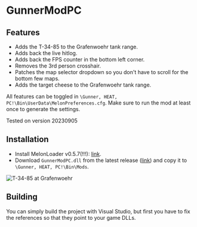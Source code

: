 # GunnerModPC

## Features
- Adds the T-34-85 to the Grafenwoehr tank range.
- Adds back the live hitlog.
- Adds back the FPS counter in the bottom left corner.
- Removes the 3rd person crosshair.
- Patches the map selector dropdown so you don't have to scroll for the bottom few maps.
- Adds the target cheese to the Grafenwoehr tank range.

All features can be toggled in `\Gunner, HEAT, PC!\Bin\UserData\MelonPreferences.cfg`. Make sure to run the mod at least once to generate the settings.

Tested on version 20230905

## Installation
- Install MelonLoader v0.5.7(!!!): [link](https://github.com/LavaGang/MelonLoader.Installer/blob/master/README.md#how-to-install-re-install-or-update-melonloader).
- Download `GunnerModPC.dll` from the latest release ([link](https://github.com/Andrix44/GunnerModPC/releases/latest)) and copy it to `\Gunner, HEAT, PC!\Bin\Mods`.
  
![T-34-85 at Grafenwoehr](https://github.com/Andrix44/GunnerModPC/assets/13806656/101581ed-2a18-4930-a4d6-4892860a5b99)

## Building
You can simply build the project with Visual Studio, but first you have to fix the references so that they point to your game DLLs.
